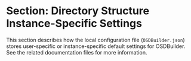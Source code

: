 # Section: Directory Structure Instance-Specific Settings

This section describes how the local configuration file (`OSDBuilder.json`) stores user-specific or instance-specific default settings for OSDBuilder. See the related documentation files for more information.
